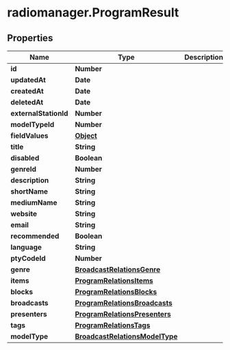 # radiomanager.ProgramResult

## Properties

Name | Type | Description | Notes
------------ | ------------- | ------------- | -------------
**id** | **Number** |  | 
**updatedAt** | **Date** |  | 
**createdAt** | **Date** |  | 
**deletedAt** | **Date** |  | 
**externalStationId** | **Number** |  | [optional] 
**modelTypeId** | **Number** |  | 
**fieldValues** | [**Object**](.md) |  | [optional] 
**title** | **String** |  | 
**disabled** | **Boolean** |  | [optional] 
**genreId** | **Number** |  | [optional] 
**description** | **String** |  | [optional] 
**shortName** | **String** |  | [optional] 
**mediumName** | **String** |  | [optional] 
**website** | **String** |  | [optional] 
**email** | **String** |  | [optional] 
**recommended** | **Boolean** |  | [optional] 
**language** | **String** |  | [optional] 
**ptyCodeId** | **Number** |  | [optional] 
**genre** | [**BroadcastRelationsGenre**](BroadcastRelationsGenre.md) |  | [optional] 
**items** | [**ProgramRelationsItems**](ProgramRelationsItems.md) |  | [optional] 
**blocks** | [**ProgramRelationsBlocks**](ProgramRelationsBlocks.md) |  | [optional] 
**broadcasts** | [**ProgramRelationsBroadcasts**](ProgramRelationsBroadcasts.md) |  | [optional] 
**presenters** | [**ProgramRelationsPresenters**](ProgramRelationsPresenters.md) |  | [optional] 
**tags** | [**ProgramRelationsTags**](ProgramRelationsTags.md) |  | [optional] 
**modelType** | [**BroadcastRelationsModelType**](BroadcastRelationsModelType.md) |  | [optional] 


